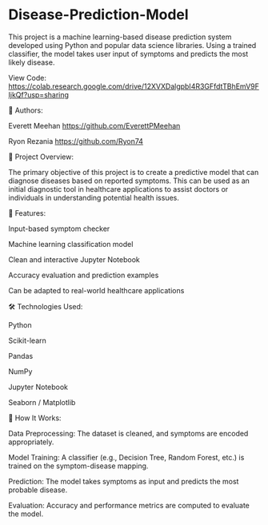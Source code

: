 # Disease-Prediction-Model

This project is a machine learning-based disease prediction system developed using Python and popular data science libraries. Using a trained classifier, the model takes user input of symptoms and predicts the most likely disease.

View Code: https://colab.research.google.com/drive/12XVXDalgpbI4R3GFfdtTBhEmV9FIjkQf?usp=sharing 

👥 Authors:

Everett Meehan https://github.com/EverettPMeehan 

Ryon Rezania https://github.com/Ryon74 

📌 Project Overview:

The primary objective of this project is to create a predictive model that can diagnose diseases based on reported symptoms. This can be used as an initial diagnostic tool in healthcare applications to assist doctors or individuals in understanding potential health issues.

🚀 Features:

Input-based symptom checker

Machine learning classification model

Clean and interactive Jupyter Notebook

Accuracy evaluation and prediction examples

Can be adapted to real-world healthcare applications

🛠️ Technologies Used:

Python

Scikit-learn

Pandas

NumPy

Jupyter Notebook

Seaborn / Matplotlib

🧠 How It Works:

Data Preprocessing: The dataset is cleaned, and symptoms are encoded appropriately.

Model Training: A classifier (e.g., Decision Tree, Random Forest, etc.) is trained on the symptom-disease mapping.

Prediction: The model takes symptoms as input and predicts the most probable disease.

Evaluation: Accuracy and performance metrics are computed to evaluate the model.
